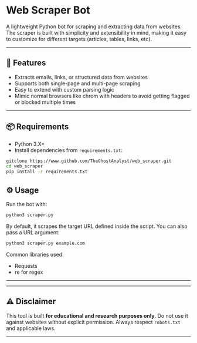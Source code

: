 
# Web Scraper Bot

A lightweight Python bot for scraping and extracting data from websites.  
The scraper is built with simplicity and extensibility in mind, making it easy to customize for different targets (articles, tables, links, etc).

---

## 🚀 Features
- Extracts emails, links, or structured data from websites
- Supports both single-page and multi-page scraping
- Easy to extend with custom parsing logic
- Mimic normal browsers like chrom with headers to avoid getting flagged or blocked multiple times
  

---

## 📦 Requirements
- Python 3.X+
- Install dependencies from `requirements.txt`:

```bash
gitclone https://www.github.com/TheGhostAnalyst/web_scraper.git
cd web_scraper
pip install -r requirements.txt

````
## ⚙️ Usage

Run the bot with:

```bash
python3 scraper.py
```

By default, it scrapes the target URL defined inside the script.
You can also pass a URL argument:

```bash
python3 scraper.py example.com
```


Common libraries used:

* Requests
* re for regex


---

---

## ⚠️ Disclaimer

This tool is built **for educational and research purposes only**.
Do not use it against websites without explicit permission.
Always respect `robots.txt` and applicable laws.

---
